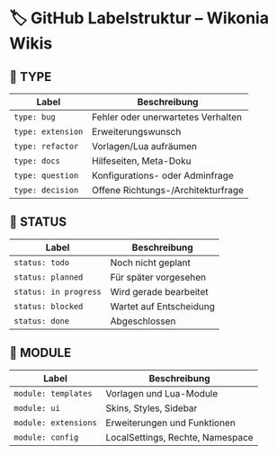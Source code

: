 # 🏷️ GitHub Labelstruktur – Wikonia Wikis

## 🔧 TYPE

| Label             | Beschreibung                         |
|------------------|--------------------------------------|
| `type: bug`       | Fehler oder unerwartetes Verhalten   |
| `type: extension` | Erweiterungswunsch                   |
| `type: refactor`  | Vorlagen/Lua aufräumen               |
| `type: docs`      | Hilfeseiten, Meta-Doku               |
| `type: question`  | Konfigurations- oder Adminfrage      |
| `type: decision`  | Offene Richtungs-/Architekturfrage   |

## 🚦 STATUS

| Label                  | Beschreibung                        |
|------------------------|-------------------------------------|
| `status: todo`         | Noch nicht geplant                  |
| `status: planned`      | Für später vorgesehen               |
| `status: in progress`  | Wird gerade bearbeitet              |
| `status: blocked`      | Wartet auf Entscheidung             |
| `status: done`         | Abgeschlossen                       |

## 🧩 MODULE

| Label              | Beschreibung                      |
|--------------------|-----------------------------------|
| `module: templates`| Vorlagen und Lua-Module           |
| `module: ui`       | Skins, Styles, Sidebar            |
| `module: extensions`| Erweiterungen und Funktionen     |
| `module: config`   | LocalSettings, Rechte, Namespace  |
